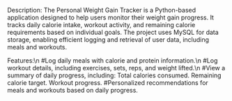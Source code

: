 Description:
The Personal Weight Gain Tracker is a Python-based application designed to help users monitor their weight gain progress. It tracks daily calorie intake, workout activity, and remaining calorie requirements based on individual goals. The project uses MySQL for data storage, enabling efficient logging and retrieval of user data, including meals and workouts.

Features:\n
#Log daily meals with calorie and protein information.\n
#Log workout details, including exercises, sets, reps, and weight lifted.\n
#View a summary of daily progress, including:
   Total calories consumed.
   Remaining calorie target.
   Workout progress.
#Personalized recommendations for meals and workouts based on daily progress.
